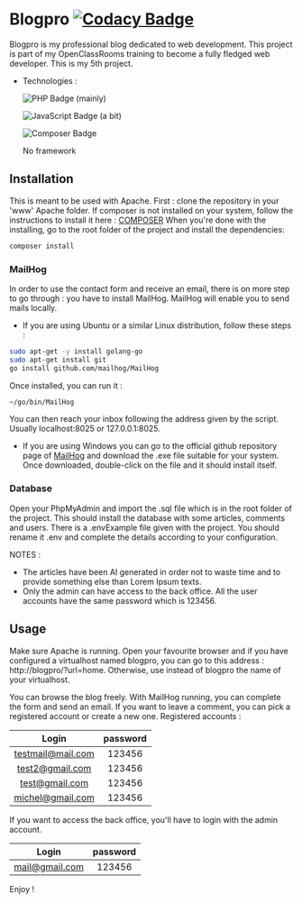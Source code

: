 # Blogpro [![Codacy Badge](https://app.codacy.com/project/badge/Grade/39c55fed98ba40408cc400b33056bde4)](https://app.codacy.com/gh/devperez/p5blog/dashboard?utm_source=gh&utm_medium=referral&utm_content=&utm_campaign=Badge_grade)

Blogpro is my professional blog dedicated to web development. This project is part of my OpenClassRooms training to become a fully fledged web developer. This is my 5th project.
- Technologies :
  
  ![PHP Badge](https://img.shields.io/badge/PHP-777BB4?logo=php&logoColor=fff&style=plastic) (mainly)

  ![JavaScript Badge](https://img.shields.io/badge/JavaScript-F7DF1E?logo=javascript&logoColor=000&style=plastic) (a bit)

  ![Composer Badge](https://img.shields.io/badge/Composer-885630?logo=composer&logoColor=fff&style=plastic)

  No framework

## Installation

This is meant to be used with Apache.
First : clone the repository in your 'www' Apache folder.
If composer is not installed on your system, follow the instructions to install it here : [COMPOSER](https://getcomposer.org/doc/00-intro.md)
When you're done with the installing, go to the root folder of the project and install the dependencies:

```bash
composer install
```
### MailHog
In order to use the contact form and receive an email, there is on more step to go through : you have to install MailHog. MailHog will enable you to send mails locally.
- If you are using Ubuntu or a similar Linux distribution, follow these steps :
```bash
sudo apt-get -y install golang-go
sudo apt-get install git
go install github.com/mailhog/MailHog
```
Once installed, you can run it :
```bash
~/go/bin/MailHog
```
You can then reach your inbox following the address given by the script. Usually localhost:8025 or  127.0.0.1:8025.

- If you are using Windows you can go to the official github repository page of [MailHog](https://github.com/mailhog/MailHog/releases) and download the .exe file suitable for your system. Once downloaded, double-click on the file and it should install itself.

### Database
Open your PhpMyAdmin and import the .sql file which is in the root folder of the project. This should install the database with some articles, comments and users.
There is a .envExample file given with the project. You should rename it .env and complete the details according to your configuration.

NOTES :
- The articles have been AI generated in order not to waste time and to provide something else than Lorem Ipsum texts.
- Only the admin can have access to the back office. All the user accounts have the same password which is 123456.

## Usage
Make sure Apache is running. Open your favourite browser and if you have configured a virtualhost named blogpro, you can go to this address : http://blogpro/?url=home. Otherwise, use instead of blogpro the name of your virtualhost.

You can browse the blog freely. With MailHog running, you can complete the form and send an email.
If you want to leave a comment, you can pick a registered account or create a new one.
Registered accounts :

 Login             | password 
:-----------------:|:--------:
 testmail@mail.com | 123456   
 test2@gmail.com   | 123456   
 test@gmail.com    | 123456   
 michel@gmail.com  | 123456  



If you want to access the back office, you'll have to login with the admin account.

 Login             | password 
:-----------------:|:--------:
 mail@gmail.com     | 123456   


Enjoy !
